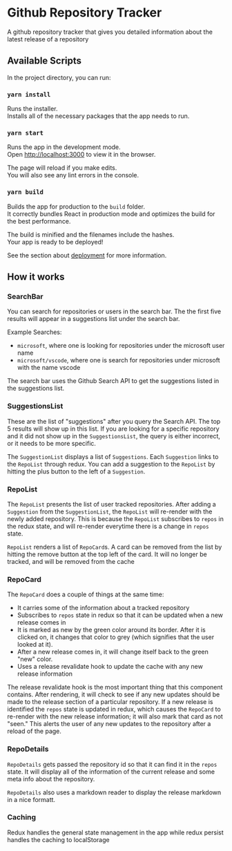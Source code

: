# Github Repository Tracker

A github repository tracker that gives you detailed information about the latest release of a repository

## Available Scripts

In the project directory, you can run:

### `yarn install`

Runs the installer.\
Installs all of the necessary packages that the app needs to run.

### `yarn start`

Runs the app in the development mode.\
Open [http://localhost:3000](http://localhost:3000) to view it in the browser.

The page will reload if you make edits.\
You will also see any lint errors in the console.

### `yarn build`

Builds the app for production to the `build` folder.\
It correctly bundles React in production mode and optimizes the build for the best performance.

The build is minified and the filenames include the hashes.\
Your app is ready to be deployed!

See the section about [deployment](https://facebook.github.io/create-react-app/docs/deployment) for more information.

## How it works

### SearchBar

You can search for repositories or users in the search bar. The the first five results will appear in a suggestions list under the search bar.

Example Searches:

- `microsoft`, where one is looking for repositories under the microsoft user name
- `microsoft/vscode`, where one is search for repositories under microsoft with the name vscode

The search bar uses the Github Search API to get the suggestions listed in the suggestions list.

### SuggestionsList

These are the list of "suggestions" after you query the Search API. The top 5 results will show up in this list. If you are looking for a specific repository and it did not show up in the `SuggestionsList`, the query is either incorrect, or it needs to be more specific.

The `SuggestionList` displays a list of `Suggestions`. Each `Suggestion` links to the `RepoList` through redux. You can add a suggestion to the `RepoList` by hitting the plus button to the left of a `Suggestion`.

### RepoList

The `RepoList` presents the list of user tracked repositories. After adding a `Suggestion` from the `SuggestionList`, the `RepoList` will re-render with the newly added repository. This is because the `RepoList` subscribes to `repos` in the redux state, and will re-render everytime there is a change in `repos` state.

`RepoList` renders a list of `RepoCard`s. A card can be removed from the list by hitting the remove button at the top left of the card. It will no longer be tracked, and will be removed from the cache

### RepoCard

The `RepoCard` does a couple of things at the same time:

- It carries some of the information about a tracked repository
- Subscribes to `repos` state in redux so that it can be updated when a new release comes in
- It is marked as new by the green color around its border. After it is clicked on, it changes that color to grey (which signifies that the user looked at it).
- After a new release comes in, it will change itself back to the green "new" color.
- Uses a release revalidate hook to update the cache with any new release information

The release revalidate hook is the most important thing that this component contains. After rendering, it will check to see if any new updates should be made to the release section of a particular repository. If a new release is identified the `repos` state is updated in redux, which causes the `RepoCard` to re-render with the new release information; it will also mark that card as not "seen." This alerts the user of any new updates to the repository after a reload of the page.

### RepoDetails

`RepoDetails` gets passed the repository id so that it can find it in the `repos` state. It will display all of the information of the current release and some meta info about the repository.

`RepoDetails` also uses a markdown reader to display the release markdown in a nice formatt.

### Caching

Redux handles the general state management in the app while redux persist handles the caching to localStorage
